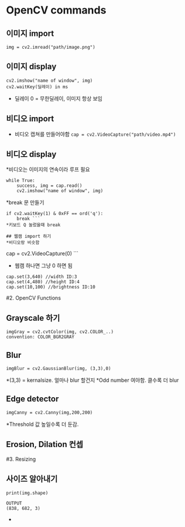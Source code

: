 # OpenCV commands 

## 이미지 import 
```
img = cv2.imread("path/image.png") 
```
## 이미지 display 
```
cv2.imshow("name of window", img)
cv2.waitKey(딜레이) in ms 
```
* 딜레이 0 = 무한딜레이, 이미지 항상 보임  

## 비디오 import 
* 비디오 캡쳐를 만들어야함 
```cap = cv2.VideoCapture("path/video.mp4") ```

## 비디오 display 
*비디오는 이미지의 연속이라 루프 필요 
```
while True: 
	success, img = cap.read() 
	cv2.imshow("name of window", img)
```
*break 문 만들기 
```
if cv2.waitKey(1) & 0xFF == ord('q'): 
	break ```
*키보드 Q 눌렀을때 break 

## 웹캠 import 하기 
*비디오랑 비슷함 
```
cap = cv2.VideoCapture(0) ```
* 웹캠 하나면 그냥 0 하면 됨 
```
cap.set(3,640) //width ID:3
cap.set(4,480) //height ID:4 
cap.set(10,100) //brightness ID:10 
```
#2. OpenCV Functions 

## Grayscale 하기 
```
imgGray = cv2.cvtColor(img, cv2.COLOR_..) 
convention: COLOR_BGR2GRAY
```
## Blur 
```
imgBlur = cv2.GaussianBlur(img, (3,3),0)
```
*(3,3) = kernalsize. 얼마나 blur 할건지 
*Odd number 여야함. 클수록 더 blur 

## Edge detector 
```
imgCanny = cv2.Canny(img,200,200)
```
*Threshold 값 높일수록 더 둔감.

## Erosion, Dilation 컨셉 

#3. Resizing 

## 사이즈 알아내기 
```
print(img.shape)
```
```
OUTPUT
(838, 682, 3)
```
- 


